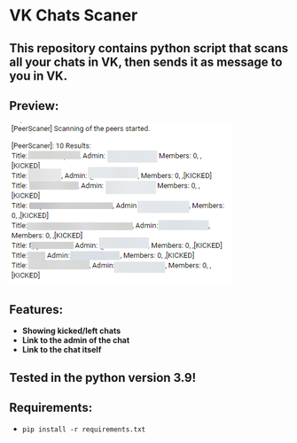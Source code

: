 # **VK Chats Scaner**
## This repository contains python script that scans all your chats in VK, then sends it as message to you in VK.

## Preview:
![Alt text](preview.png?raw=true "Preview")


## Features:
- **Showing kicked/left chats**
- **Link to the admin of the chat**
- **Link to the chat itself**


## Tested in the python version 3.9!

## Requirements:
- ```pip install -r requirements.txt```
